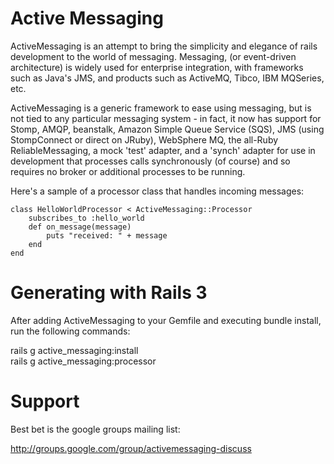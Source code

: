 # Active Messaging

ActiveMessaging is an attempt to bring the simplicity and elegance of rails development to the world of messaging. Messaging, (or event-driven architecture) is widely used for enterprise integration, with frameworks such as Java's JMS, and products such as ActiveMQ, Tibco, IBM MQSeries, etc.

ActiveMessaging is a generic framework to ease using messaging, but is not tied to any particular messaging system - in fact, it now has support for Stomp, AMQP, beanstalk, Amazon Simple Queue Service (SQS), JMS (using StompConnect or direct on JRuby), WebSphere MQ, the all-Ruby ReliableMessaging, a mock 'test' adapter, and a 'synch' adapter for use in development that processes calls synchronously (of course) and so requires no broker or additional processes to be running. 

Here's a sample of a processor class that handles incoming messages:

    class HelloWorldProcessor < ActiveMessaging::Processor
    	subscribes_to :hello_world
    	def on_message(message)
    		puts "received: " + message
    	end
    end

# Generating with Rails 3

After adding ActiveMessaging to your Gemfile and executing bundle install, run the following commands:

rails g active_messaging:install  
rails g active_messaging:processor <NameOfYourProcessor>

# Support

Best bet is the google groups mailing list:

http://groups.google.com/group/activemessaging-discuss
